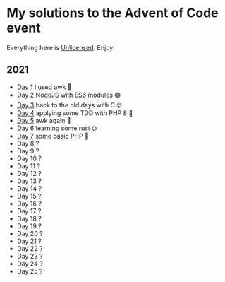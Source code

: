 # My solutions to the Advent of Code event

Everything here is [Unlicensed](LICENSE). Enjoy!

## 2021

* [Day 1](2021/day01) I used awk 🐧
* [Day 2](2021/day02) NodeJS with ES6 modules 🟢
* [Day 3](2021/day03) back to the old days with C 🤓
* [Day 4](2021/day04) applying some TDD with PHP 8 🐘
* [Day 5](2021/day05) awk again 🐧
* [Day 6](2021/day05) learning some rust ⛭
* [Day 7](2021/day05) some basic PHP 🐘
* Day 8 ?
* Day 9 ?
* Day 10 ?
* Day 11 ?
* Day 12 ?
* Day 13 ?
* Day 14 ?
* Day 15 ?
* Day 16 ?
* Day 17 ?
* Day 18 ?
* Day 19 ?
* Day 20 ?
* Day 21 ?
* Day 22 ?
* Day 23 ?
* Day 24 ?
* Day 25 ?
